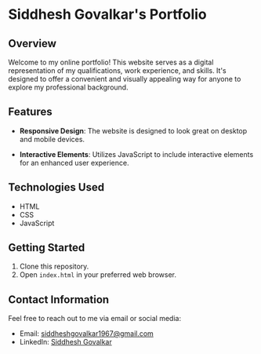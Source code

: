 # Siddhesh Govalkar's Portfolio

## Overview

Welcome to my online portfolio! This website serves as a digital representation of my qualifications, work experience, and skills. It's designed to offer a convenient and visually appealing way for anyone to explore my professional background.

## Features

- **Responsive Design**: The website is designed to look great on desktop and mobile devices.
  
- **Interactive Elements**: Utilizes JavaScript to include interactive elements for an enhanced user experience.

## Technologies Used

- HTML
- CSS
- JavaScript

## Getting Started

1. Clone this repository.
2. Open `index.html` in your preferred web browser.

## Contact Information

Feel free to reach out to me via email or social media:

- Email: [siddheshgovalkar1967@gmail.com](mailto:siddheshgovalkar1967@gmail.com)
- LinkedIn: [Siddhesh Govalkar](https://www.linkedin.com/in/siddhesh-govalkar-b65a43228/)

